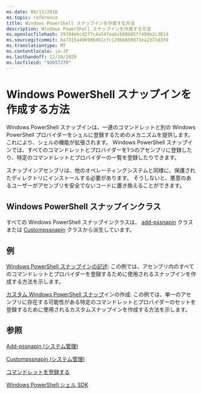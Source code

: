 ```yaml
---
ms.date: 09/13/2016
ms.topic: reference
title: Windows PowerShell スナップインを作成する方法
description: Windows PowerShell スナップインを作成する方法
ms.openlocfilehash: 29394ebcd2f7c4a547aabcb88685ff494b2c381d
ms.sourcegitcommit: ba7315a496986451cfc1296b659d73ea2373d3f0
ms.translationtype: MT
ms.contentlocale: ja-JP
ms.lasthandoff: 12/10/2020
ms.locfileid: "92657270"
---
```

# <a name="how-to-create-a-windows-powershell-snap-in"></a>Windows PowerShell スナップインを作成する方法

Windows PowerShell スナップインは、一連のコマンドレットと別の Windows PowerShell プロバイダーをシェルに登録するためのメカニズムを提供します。これにより、シェルの機能が拡張されます。 Windows PowerShell スナップインでは、すべてのコマンドレットとプロバイダーを1つのアセンブリに登録したり、特定のコマンドレットとプロバイダーの一覧を登録したりできます。

スナップインアセンブリは、他のオペレーティングシステムと同様に、保護されたディレクトリにインストールする必要があります。 そうしないと、悪意のあるユーザーがアセンブリを安全でないコードに置き換えることができます。

## <a name="windows-powershell-snap-in-classes"></a>Windows PowerShell スナップインクラス

すべての Windows PowerShell スナップインクラスは、 [add-pssnapin](/dotnet/api/System.Management.Automation.PSSnapIn) クラスまたは [Custompssnapin](/dotnet/api/System.Management.Automation.CustomPSSnapIn) クラスから派生しています。

## <a name="examples"></a>例

[Windows PowerShell スナップインの記述](./writing-a-windows-powershell-snap-in.md): この例では、アセンブリ内のすべてのコマンドレットとプロバイダーを登録するために使用されるスナップインを作成する方法を示します。

[カスタム Windows PowerShell スナップ](./writing-a-custom-windows-powershell-snap-in.md)インの作成: この例では、単一のアセンブリに存在する可能性がある特定のコマンドレットとプロバイダーのセットを登録するために使用されるカスタムスナップインを作成する方法を示します。

## <a name="see-also"></a>参照

[Add-pssnapin (システム管理)](/dotnet/api/System.Management.Automation.PSSnapIn)

[Custompssnapin (システム管理)](/dotnet/api/System.Management.Automation.CustomPSSnapIn)

[コマンドレットを登録する](./registering-cmdlets.md)

[Windows PowerShell シェル SDK](../windows-powershell-reference.md)
